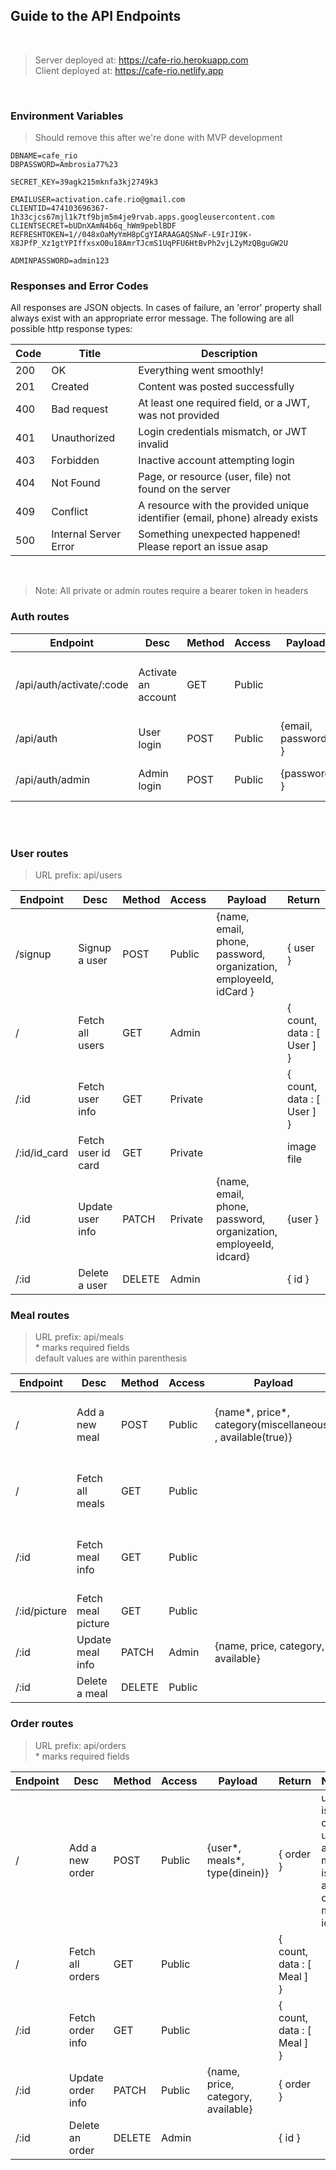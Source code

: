 ## Guide to the API Endpoints
<br/>

> Server deployed at: https://cafe-rio.herokuapp.com <br/>
> Client deployed at: https://cafe-rio.netlify.app

<br/>

### Environment Variables
> Should remove this after we're done with MVP development
```
DBNAME=cafe_rio
DBPASSWORD=Ambrosia77%23

SECRET_KEY=39agk215mknfa3kj2749k3

EMAILUSER=activation.cafe.rio@gmail.com
CLIENTID=474103696367-1h33cjcs67mjl1k7tf9bjm5m4je9rvab.apps.googleusercontent.com
CLIENTSECRET=bUDnXAmN4b6q_hWm9peblBDF
REFRESHTOKEN=1//048xOaMyYmH8pCgYIARAAGAQSNwF-L9IrJI9K-X8JPfP_Xz1gtYPIffxsxO0u18AmrTJcmS1UqPFU6HtBvPh2vjL2yMzQBguGW2U

ADMINPASSWORD=admin123
```

### Responses and Error Codes
All responses are JSON objects. In cases of failure, an 'error' property shall always exist with an appropriate error message. The following are all possible http response types:

|Code|Title|Description|
|-----|-----|-----|
|200|OK|Everything went smoothly!|
|201|Created|Content was posted successfully|
|400|Bad request|At least one required field, or a JWT, was not provided|
|401|Unauthorized|Login credentials mismatch, or JWT invalid|
|403|Forbidden|Inactive account attempting login|
|404|Not Found|Page, or resource (user, file) not found on the server|
|409|Conflict|A resource with the provided unique identifier (email, phone) already exists|
|500|Internal Server Error|Something unexpected happened! Please report an issue asap|

<br/>

> Note: All private or admin routes require a bearer token in headers


### Auth routes

|Endpoint|Desc|Method|Access|Payload|Return|Notes|
|-----|-----|-----|-----|-----|-----|-----|
| /api/auth/activate/:code | Activate an account | GET | Public |  |  | this link is sent via email during registration <br/> |
| /api/auth | User login | POST | Public | {email, password } | { token, User } |  |
| /api/auth/admin | Admin login | POST | Public | {password } | { token } |  |

<br/>
<br/>

### User routes
> URL prefix: api/users

|Endpoint|Desc|Method|Access|Payload|Return|Notes|
|-----|-----|-----|-----|-----|-----|-----|
| /signup | Signup a user | POST | Public | {name, email, phone, password, organization, employeeId, idCard } | { user } | idCard must be an image file <br/> Activation link sent via email |
| / | Fetch all users | GET | Admin |  | { count, data : [ User ] } |  |
| /:id | Fetch user info | GET | Private |  | { count, data : [ User ] } | |
| /:id/id_card | Fetch user id card | GET | Private |  | image file | |
| /:id | Update user info | PATCH | Private | {name, email, phone, password, organization, employeeId, idcard} | {user } | idCard must be an image file |
| /:id | Delete a user | DELETE | Admin |  | { id } | |

### Meal routes
> URL prefix: api/meals <br/>
> \* marks required fields<br/>
> default values are within parenthesis

|Endpoint|Desc|Method|Access|Payload|Return|Notes|
|-----|-----|-----|-----|-----|-----|-----|
| / | Add a new meal | POST | Public | {name*, price*, category(miscellaneous) , available(true)} | { meal } | picture must be an image file |
| / | Fetch all meals | GET | Public |  | { count, data : [ Meal ] } |  |
| /:id | Fetch meal info | GET | Public |  | { count, data : [ Meal ] } | |
| /:id/picture | Fetch meal picture | GET | Public |  | image file | |
| /:id | Update meal info | PATCH | Admin | {name, price, category, available} | { meal } | |
| /:id | Delete a meal | DELETE | Public |  | { id } | |

### Order routes
> URL prefix: api/orders <br/>
> \* marks required fields

|Endpoint|Desc|Method|Access|Payload|Return|Notes|
|-----|-----|-----|-----|-----|-----|-----|
| / | Add a new order | POST | Public | {user*, meals*, type(dinein)} | { order } | user is id of the user, and meals is an array of meal ids |
| / | Fetch all orders | GET | Public |  | { count, data : [ Meal ] } |  |
| /:id | Fetch order info | GET | Public |  | { count, data : [ Meal ] } | |
| /:id | Update order info | PATCH | Public | {name, price, category, available} | { order } | |
| /:id | Delete an order | DELETE | Admin |  | { id } | |
